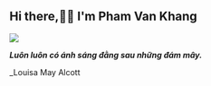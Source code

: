 
  ## Hi there,👋👋 I'm Pham Van Khang 
  
<img align="center" src="https://github-readme-stats.vercel.app/api/?username=vkhangstack&theme=dracula" />

  _**Luôn luôn có ánh sáng đằng sau những đám mây.**_

_Louisa May Alcott